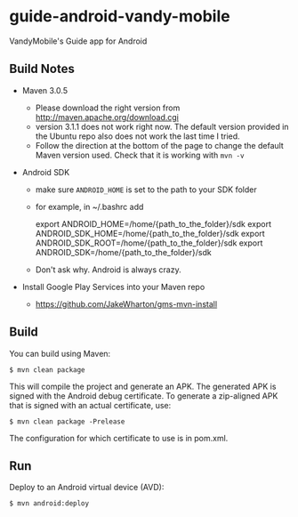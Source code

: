 guide-android-vandy-mobile
==========================

VandyMobile's Guide app for Android

Build Notes
-----------
* Maven 3.0.5
  - Please download the right version from http://maven.apache.org/download.cgi
  - version 3.1.1 does not work right now. The default version provided in the Ubuntu
  repo also does not work the last time I tried.
  - Follow the direction at the bottom of the page to change the default Maven
  version used. Check that it is working with `mvn -v`

* Android SDK
  - make sure `ANDROID_HOME` is set to the path to your SDK folder
  - for example, in ~/.bashrc add
  
    export ANDROID_HOME=/home/{path_to_the_folder}/sdk
    export ANDROID_SDK_HOME=/home/{path_to_the_folder}/sdk
    export ANDROID_SDK_ROOT=/home/{path_to_the_folder}/sdk
    export ANDROID_SDK=/home/{path_to_the_folder}/sdk
  
  - Don't ask why. Android is always crazy.
  
* Install Google Play Services into your Maven repo
  - https://github.com/JakeWharton/gms-mvn-install

Build
-----
You can build using Maven:

    $ mvn clean package

This will compile the project and generate an APK. The generated APK is
signed with the Android debug certificate. To generate a zip-aligned APK
that is signed with an actual certificate, use:

    $ mvn clean package -Prelease

The configuration for which certificate to use is in pom.xml.

Run
---
Deploy to an Android virtual device (AVD):

    $ mvn android:deploy
